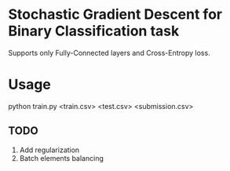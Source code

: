 # Stochastic Gradient Descent for Binary Classification task
Supports only Fully-Connected layers and Cross-Entropy loss.

# Usage
python train.py <train.csv> <test.csv> <submission.csv>

## TODO
  1. Add regularization
  2. Batch elements balancing